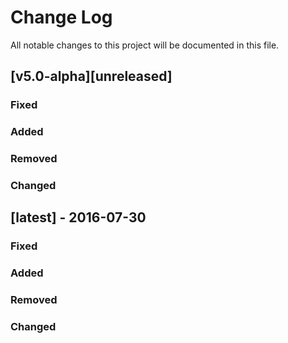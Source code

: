 Change Log
==========

All notable changes to this project will be documented in this file.

[v5.0-alpha][unreleased]
------------------

### Fixed

### Added


### Removed

### Changed

[latest] - 2016-07-30
---------------------

### Fixed


### Added


### Removed


### Changed
